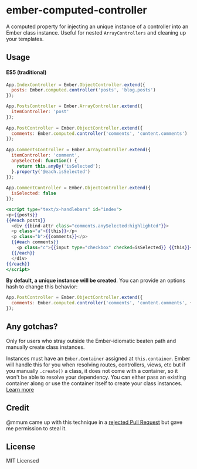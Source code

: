 ember-computed-controller
========================

A computed property for injecting an unique instance of a controller into an Ember class instance. Useful for nested `ArrayControllers` and cleaning up your templates.

## Usage

#### ES5 (traditional)

```javascript
App.IndexController = Ember.ObjectController.extend({
  posts: Ember.computed.controller('posts', 'blog.posts')
});

App.PostsController = Ember.ArrayController.extend({
  itemController: 'post'
});
  
App.PostController = Ember.ObjectController.extend({
  comments: Ember.computed.controller('comments', 'content.comments')
});
  
App.CommentsController = Ember.ArrayController.extend({
  itemController: 'comment',
  anySelected: function() {
    return this.anyBy('isSelected');
  }.property('@each.isSelected')
});
  
App.CommentController = Ember.ObjectController.extend({
  isSelected: false
});
```

```handlebars
<script type="text/x-handlebars" id="index">
<p>{{posts}}
{{#each posts}}
  <div {{bind-attr class="comments.anySelected:highlighted"}}>
  <p class="a">{{this}}</p>
  <p class="b">{{comments}}</p>
  {{#each comments}}
    <p class="c">{{input type="checkbox" checked=isSelected}} {{this}}</p>
  {{/each}}
  </div>
{{/each}}
</script>
```
**By default, a unique instance will be created**. You can provide an options hash to change this behavior:

```javascript
App.PostController = Ember.ObjectController.extend({
  comments: Ember.computed.controller('comments', 'content.comments', { singleton: true })
});
```

## Any gotchas?

Only for users who stray outside the Ember-idiomatic beaten path and manually create class instances.

Instances must have an `Ember.Container` assigned at `this.container`. Ember will handle this for you when resolving routes, controllers, views, etc but if you manually `.create()` a class, it does not come with a container, so it won't be able to resolve your dependency. You can either pass an existing container along or use the container itself to create your class instances. [Learn more](https://github.com/emberjs/website/pull/1293)

## Credit
@mmum came up with this technique in a [rejected Pull Request](https://github.com/emberjs/ember.js/pull/3424) but gave me permission to steal it.
## License
MIT Licensed
